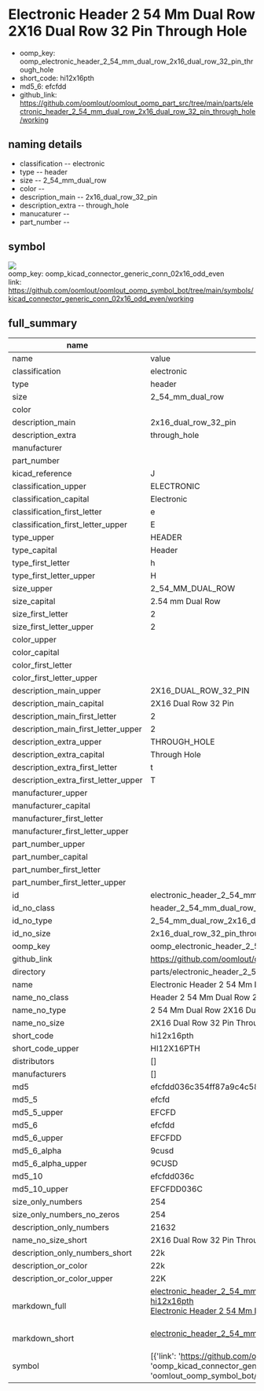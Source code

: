 # Electronic Header 2 54 Mm Dual Row 2X16 Dual Row 32 Pin Through Hole

  
* oomp_key: oomp_electronic_header_2_54_mm_dual_row_2x16_dual_row_32_pin_through_hole 
* short_code: hi12x16pth
* md5_6: efcfdd  
* github_link: https://github.com/oomlout/oomlout_oomp_part_src/tree/main/parts/electronic_header_2_54_mm_dual_row_2x16_dual_row_32_pin_through_hole/working  
## naming details
* classification -- electronic
* type -- header
* size -- 2_54_mm_dual_row
* color -- 
* description_main -- 2x16_dual_row_32_pin
* description_extra -- through_hole
* manucaturer -- 
* part_number -- 



## symbol

![](symbol/{index}}/working/working_600.png)  
oomp_key: oomp_kicad_connector_generic_conn_02x16_odd_even  
link: https://github.com/oomlout/oomlout_oomp_symbol_bot/tree/main/symbols/kicad_connector_generic_conn_02x16_odd_even/working  


## full_summary
| name | value | 
| --- | --- | 
| name | value | 
| classification | electronic | 
| type | header | 
| size | 2_54_mm_dual_row | 
| color |  | 
| description_main | 2x16_dual_row_32_pin | 
| description_extra | through_hole | 
| manufacturer |  | 
| part_number |  | 
| kicad_reference | J | 
| classification_upper | ELECTRONIC | 
| classification_capital | Electronic | 
| classification_first_letter | e | 
| classification_first_letter_upper | E | 
| type_upper | HEADER | 
| type_capital | Header | 
| type_first_letter | h | 
| type_first_letter_upper | H | 
| size_upper | 2_54_MM_DUAL_ROW | 
| size_capital | 2.54 mm Dual Row | 
| size_first_letter | 2 | 
| size_first_letter_upper | 2 | 
| color_upper |  | 
| color_capital |  | 
| color_first_letter |  | 
| color_first_letter_upper |  | 
| description_main_upper | 2X16_DUAL_ROW_32_PIN | 
| description_main_capital | 2X16 Dual Row 32 Pin | 
| description_main_first_letter | 2 | 
| description_main_first_letter_upper | 2 | 
| description_extra_upper | THROUGH_HOLE | 
| description_extra_capital | Through Hole | 
| description_extra_first_letter | t | 
| description_extra_first_letter_upper | T | 
| manufacturer_upper |  | 
| manufacturer_capital |  | 
| manufacturer_first_letter |  | 
| manufacturer_first_letter_upper |  | 
| part_number_upper |  | 
| part_number_capital |  | 
| part_number_first_letter |  | 
| part_number_first_letter_upper |  | 
| id | electronic_header_2_54_mm_dual_row_2x16_dual_row_32_pin_through_hole | 
| id_no_class | header_2_54_mm_dual_row_2x16_dual_row_32_pin_through_hole | 
| id_no_type | 2_54_mm_dual_row_2x16_dual_row_32_pin_through_hole | 
| id_no_size | 2x16_dual_row_32_pin_through_hole | 
| oomp_key | oomp_electronic_header_2_54_mm_dual_row_2x16_dual_row_32_pin_through_hole | 
| github_link | https://github.com/oomlout/oomlout_oomp_part_src/tree/main/parts/electronic_header_2_54_mm_dual_row_2x16_dual_row_32_pin_through_hole/working | 
| directory | parts/electronic_header_2_54_mm_dual_row_2x16_dual_row_32_pin_through_hole | 
| name | Electronic Header 2 54 Mm Dual Row 2X16 Dual Row 32 Pin Through Hole | 
| name_no_class | Header 2 54 Mm Dual Row 2X16 Dual Row 32 Pin Through Hole | 
| name_no_type | 2 54 Mm Dual Row 2X16 Dual Row 32 Pin Through Hole | 
| name_no_size | 2X16 Dual Row 32 Pin Through Hole | 
| short_code | hi12x16pth | 
| short_code_upper | HI12X16PTH | 
| distributors | [] | 
| manufacturers | [] | 
| md5 | efcfdd036c354ff87a9c4c5831c7a484 | 
| md5_5 | efcfd | 
| md5_5_upper | EFCFD | 
| md5_6 | efcfdd | 
| md5_6_upper | EFCFDD | 
| md5_6_alpha | 9cusd | 
| md5_6_alpha_upper | 9CUSD | 
| md5_10 | efcfdd036c | 
| md5_10_upper | EFCFDD036C | 
| size_only_numbers | 254 | 
| size_only_numbers_no_zeros | 254 | 
| description_only_numbers | 21632 | 
| name_no_size_short | 2X16 Dual Row 32 Pin Through Hole | 
| description_only_numbers_short | 22k | 
| description_or_color | 22k | 
| description_or_color_upper | 22K | 
| markdown_full | [electronic_header_2_54_mm_dual_row_2x16_dual_row_32_pin_through_hole](https://github.com/oomlout/oomlout_oomp_part_src/tree/main/parts/electronic_header_2_54_mm_dual_row_2x16_dual_row_32_pin_through_hole/working)<br>[hi12x16pth](https://github.com/oomlout/oomlout_oomp_part_src/tree/main/parts/electronic_header_2_54_mm_dual_row_2x16_dual_row_32_pin_through_hole/working)<br>[Electronic Header 2 54 Mm Dual Row 2X16 Dual Row 32 Pin Through Hole](https://github.com/oomlout/oomlout_oomp_part_src/tree/main/parts/electronic_header_2_54_mm_dual_row_2x16_dual_row_32_pin_through_hole/working)<br><br> | 
| markdown_short | [electronic_header_2_54_mm_dual_row_2x16_dual_row_32_pin_through_hole](https://github.com/oomlout/oomlout_oomp_part_src/tree/main/parts/electronic_header_2_54_mm_dual_row_2x16_dual_row_32_pin_through_hole/working)<br><br> | 
| symbol | [{'link': 'https://github.com/oomlout/oomlout_oomp_symbol_bot/tree/main/symbols/kicad_connector_generic_conn_02x16_odd_even', 'oomp_key': 'oomp_kicad_connector_generic_conn_02x16_odd_even', 'directory': 'oomlout_oomp_symbol_bot/symbols/kicad_connector_generic_conn_02x16_odd_even//working/working.kicad_sym', 'index': 0}] | 

